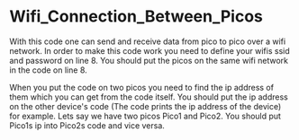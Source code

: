 # Wifi_Connection_Between_Picos
With this code one can send and receive data from pico to pico over a wifi network.
In order to make this code work you need to define your wifis ssid and password on line 8.
You should put the picos on the same wifi network in the code on line 8.


When you put the code on two picos you need to find the ip address of them which you can get from the code itself.
You should put the ip address on the other device's code (The code prints the ip address of the device) for example. 
Lets say we have two picos Pico1 and Pico2. You should put Pico1s ip into Pico2s code and vice versa.
